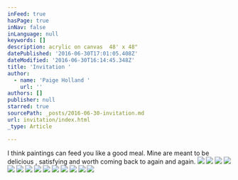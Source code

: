 ```yaml
---
inFeed: true
hasPage: true
inNav: false
inLanguage: null
keywords: []
description: acrylic on canvas  48' x 48"
datePublished: '2016-06-30T17:01:05.408Z'
dateModified: '2016-06-30T16:14:45.348Z'
title: 'Invitation '
author:
  - name: 'Paige Holland '
    url: ''
authors: []
publisher: null
starred: true
sourcePath: _posts/2016-06-30-invitation.md
url: invitation/index.html
_type: Article

---
```

I think paintings can feed you like a good meal. Mine are meant to be delicious , satisfying and worth coming back to again and again. ![](https://the-grid-user-content.s3-us-west-2.amazonaws.com/28c6baaf-2028-4787-b12f-e2bfd2047236.jpg)
![](https://the-grid-user-content.s3-us-west-2.amazonaws.com/d88c509c-fd10-4dc7-9e36-efc8254cb9b0.JPG)
![](https://the-grid-user-content.s3-us-west-2.amazonaws.com/8104b824-f74d-4f4c-bf0e-f76ade4c34a8.JPG)
![](https://the-grid-user-content.s3-us-west-2.amazonaws.com/436dccf2-860a-43e0-827c-54db12d052cd.jpg)
![](https://the-grid-user-content.s3-us-west-2.amazonaws.com/88398f53-bc11-4464-b5e3-6fbb4cb02512.JPG)
![](https://the-grid-user-content.s3-us-west-2.amazonaws.com/3d11b886-7435-46a1-b227-d0c161f90923.JPG)
![](https://the-grid-user-content.s3-us-west-2.amazonaws.com/b95cf470-eaf5-4084-8331-0bc5e92a29b4.JPG)
![](https://the-grid-user-content.s3-us-west-2.amazonaws.com/eb616241-2647-4338-a605-438cd6f8f33c.jpg)
![](https://the-grid-user-content.s3-us-west-2.amazonaws.com/04256318-3794-4383-b6f8-c70d0cf8d658.jpg)
![](https://the-grid-user-content.s3-us-west-2.amazonaws.com/5ed7883d-a4be-4fe5-8a5f-529dfea914cf.jpg)
![](https://the-grid-user-content.s3-us-west-2.amazonaws.com/58749b5f-653a-468b-988f-21bc5e010469.JPG)
![](https://the-grid-user-content.s3-us-west-2.amazonaws.com/a4fbb792-6a2c-4946-8bba-87d9b2865978.JPG)
![](https://the-grid-user-content.s3-us-west-2.amazonaws.com/350f8010-51b9-49a2-a6e2-e377ce5c8f87.JPG)
![](https://the-grid-user-content.s3-us-west-2.amazonaws.com/760c1448-01dc-4306-bc55-0f1affff0b38.jpg)